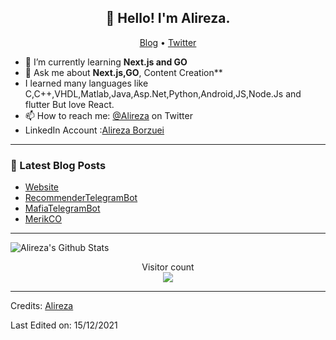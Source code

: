 <h2 align="center">👋 Hello! I'm Alireza.</h2>
<p align="center">
  <a href="http://alirezaborzuei.unaux.com/?i=1">Blog</a> •
  <a href="https://twitter.com/iamjatinrao">Twitter</a>
</p>

- 🌱 I’m currently learning **Next.js and GO**
- 💬 Ask me about **Next.js,GO**, Content Creation**
- I learned many languages like C,C++,VHDL,Matlab,Java,Asp.Net,Python,Android,JS,Node.Js and flutter But love React.
- 📫 How to reach me: [@Alireza](https://twitter.com/Alirezaborzuei) on Twitter
- LinkedIn Account :[Alireza Borzuei](https://www.linkedin.com/in/alireza-borzuei-088119a1/)

-----

### 📝 Latest Blog Posts

<!-- BLOG-POST-LIST:START -->
- [Website](http://alirezaborzuei.unaux.com/?i=1)
- [RecommenderTelegramBot](#)
- [MafiaTelegramBot](#)
- [MerikCO](http://www.merikco.com/)
<!-- BLOG-POST-LIST:END -->

-----

<img align="center" alt="Alireza's Github Stats" src="https://github-readme-stats.vercel.app/api?username=alirezaborzuei&show_icons=true&hide_border=true" />

<p align="center"> 
  Visitor count<br>
  <img src="https://profile-counter.glitch.me/alirezaborzuei/count.svg" />
</p>

-----
Credits: [Alireza](https://github.com/alirezaborzuei)

Last Edited on: 15/12/2021
